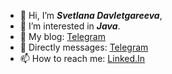 - 👋 Hi, I’m ***Svetlana Davletgareeva***,
- 👀 I’m interested in ***Java***.
- 🌱 My blog: [Telegram](https://t.me/my_programmer_notes)
- 📲 Directly messages: [Telegram](https://t.me/svetlana_603) 
- 📫 How to reach me: [Linked.In](https://www.linkedin.com/in/svetlana-davletgareeva)
<!---
Leolasland/Leolasland is a ✨ special ✨ repository because its `README.md` (this file) appears on your GitHub profile.
You can click the Preview link to take a look at your changes.
--->
